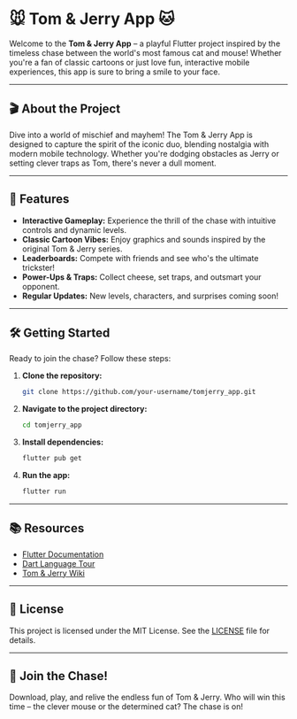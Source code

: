 # 🐭 Tom & Jerry App 🐱

Welcome to the **Tom & Jerry App** – a playful Flutter project inspired by the timeless chase between the world's most famous cat and mouse! Whether you're a fan of classic cartoons or just love fun, interactive mobile experiences, this app is sure to bring a smile to your face.

---

## 🎬 About the Project

Dive into a world of mischief and mayhem! The Tom & Jerry App is designed to capture the spirit of the iconic duo, blending nostalgia with modern mobile technology. Whether you're dodging obstacles as Jerry or setting clever traps as Tom, there's never a dull moment.

---

## 🚀 Features

- **Interactive Gameplay:** Experience the thrill of the chase with intuitive controls and dynamic levels.
- **Classic Cartoon Vibes:** Enjoy graphics and sounds inspired by the original Tom & Jerry series.
- **Leaderboards:** Compete with friends and see who's the ultimate trickster!
- **Power-Ups & Traps:** Collect cheese, set traps, and outsmart your opponent.
- **Regular Updates:** New levels, characters, and surprises coming soon!

---

## 🛠️ Getting Started

Ready to join the chase? Follow these steps:

1. **Clone the repository:**
   ```bash
   git clone https://github.com/your-username/tomjerry_app.git
   ```
2. **Navigate to the project directory:**
   ```bash
   cd tomjerry_app
   ```
3. **Install dependencies:**
   ```bash
   flutter pub get
   ```
4. **Run the app:**
   ```bash
   flutter run
   ```

---

## 📚 Resources

- [Flutter Documentation](https://docs.flutter.dev/)
- [Dart Language Tour](https://dart.dev/guides/language/language-tour)
- [Tom & Jerry Wiki](https://tomandjerry.fandom.com/wiki/Tom_and_Jerry_Wiki)

---

## 📜 License

This project is licensed under the MIT License. See the [LICENSE](LICENSE) file for details.

---

## 🐾 Join the Chase!

Download, play, and relive the endless fun of Tom & Jerry. Who will win this time – the clever mouse or the determined cat? The chase is on!
